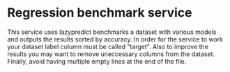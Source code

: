 # Regression benchmark service

This service uses lazypredict benchmarks a dataset with various models and outputs the results sorted by accuracy.
In order for the service to work your dataset label column must be called "target".
Also to improve the results you may want to remove uneccessary columns from the dataset.
Finally, avoid having multiple empty lines at the end of the file.
